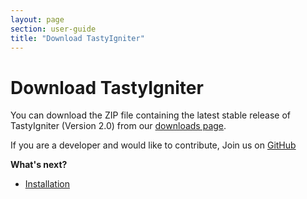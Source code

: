```yaml
---
layout: page
section: user-guide
title: "Download TastyIgniter"
---
```


# Download TastyIgniter

You can download the ZIP file containing the latest stable release of TastyIgniter (Version 2.0) from our [downloads page]({{site.siteurl}}/download). 

If you are a developer and would like to contribute, Join us on [GitHub](https://github.com/tastyigniter/TastyIgniter)

**What's next?**

- [Installation](https://tastyigniter.com/docs/2.0/installation)
